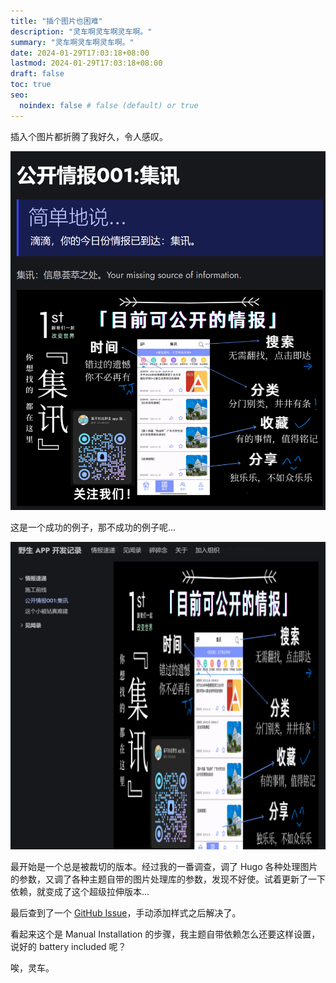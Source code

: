 ```yaml
---
title: "插个图片也困难"
description: "灵车啊灵车啊灵车啊。"
summary: "灵车啊灵车啊灵车啊。"
date: 2024-01-29T17:03:18+08:00
lastmod: 2024-01-29T17:03:18+08:00
draft: false
toc: true
seo:
  noindex: false # false (default) or true
---
```


插入个图片都折腾了我好久，令人感叹。

![成功例子](myimage.png)

这是一个成功的例子，那不成功的例子呢...

![超级拉伸](stretched.png)

最开始是一个总是被裁切的版本。经过我的一番调查，调了 Hugo 各种处理图片的参数，又调了各种主题自带的图片处理库的参数，发现不好使。试着更新了一下依赖，就变成了这个超级拉伸版本...

最后查到了一个 [GitHub Issue](https://github.com/gethyas/images/issues/21)，手动添加样式之后解决了。

看起来这个是 Manual Installation 的步骤，我主题自带依赖怎么还要这样设置，说好的 battery included 呢？

唉，灵车。
